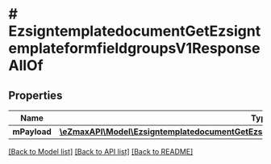 # # EzsigntemplatedocumentGetEzsigntemplateformfieldgroupsV1ResponseAllOf

## Properties

Name | Type | Description | Notes
------------ | ------------- | ------------- | -------------
**mPayload** | [**\eZmaxAPI\Model\EzsigntemplatedocumentGetEzsigntemplateformfieldgroupsV1ResponseMPayload**](EzsigntemplatedocumentGetEzsigntemplateformfieldgroupsV1ResponseMPayload.md) |  |

[[Back to Model list]](../../README.md#models) [[Back to API list]](../../README.md#endpoints) [[Back to README]](../../README.md)
